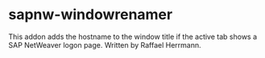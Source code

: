 # sapnw-windowrenamer
This addon adds the hostname to the window title if the active tab shows a SAP NetWeaver logon page. Written by Raffael Herrmann.
